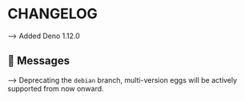 # CHANGELOG

⟶ Added Deno 1.12.0

## 📌 Messages

⟶ Deprecating the `debian` branch, multi-version eggs will be actively supported from now onward.
